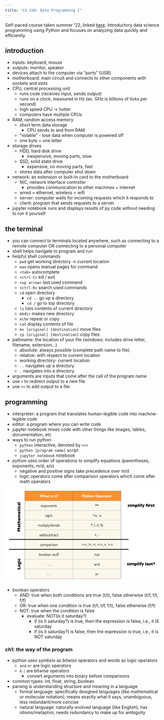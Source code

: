 ```yaml
---
title: "CS 220: Data Programming I"
---
```

Self-paced course taken summer '22, linked [here](https://www.msyamkumar.com/cs220/s20/syllabus.html). Introductory data science programming using Python and focuses on analyzing data quickly and efficiently.

## introduction
- inputs: keyboard, mouse
- outputs: monitor, speaker
- devices attach to the computer via “ports” (USB)
- motherboard: main circuit and connects to other components with sockets and slots
- CPU, central processing unit
    - runs code (receives input, sends output)
    - runs on a clock, measured in Hz (ex. GHz is billions of ticks per second)
    - high speed CPU → hotter
    - computers have multiple CPUs
- RAM, random access memory
    - short term data storage
        - CPU sends to and from RAM
    - “volatile” - lose data when computer is powered off
    - one byte = one letter
- storage drives
    - HDD, hard disk drive
        - inexpensive, moving parts, slow
    - SSD, solid state drive
        - expensive, no moving parts, fast
    - stores data after computer shut down
- network: an extension or built-in card to the motherboard
    - NIC, network interface controller
        - provides communication to other machines + internet
    - wired = ethernet, wireless = wifi
    - server: computer waits for incoming requests which it responds to
    - client: program that sends requests to a server
- jupyter notebook runs and displays results of py code without needing to run it yourself


## the terminal

- you can connect to terminals located anywhere, such as connecting to a remote computer OR connecting to a personal computer
- shell helps navigate to program and run
- helpful shell commands    
    - `pwd` get working directory → current location
    - `man` opens manual pages for command
    - `<tab>` autocomplete
    - `<ctrl-C>` kill / exit
    - `<up arrow>` last used command
    - `<ctrl-R>` search used commands
    - `cd` open directory
        - `cd ..` go up a directory
        - `cd /` go to top directory
    - `ls` lists contents of current directory
    - `mkdir` makes new directory
    - `echo` repeat or copy
    - `cat` display contents of file
    - `mv [original] [destination]` move files
    - `cp [original] [destination]` copy files        
- pathname: the location of your file (windows: includes drive letter, filename, extension…)
    - absolute: always possible (complete path name to file)
    - relative: with respect to current location
    - working directory: current location
    - `..` navigates up a directory
    - `.` navigates into a directory
- arguments are inputs that come after the call of the program name
- use `>` to redirect output to a new file
- use `>>` to add output to a file


## programming

- interpreter: a program that translates human-legible code into machine-legible code
- editor: a program where you can write code
- jupyter notebook mixes code with other things like images, tables, documentation, etc
- ways to run python
    - `python` interactive, denoted by `>>>`
    - `python [program name]` script
    - `jupyter notebook` notebook
- python uses order of operations to simplify equations (parentheses, exponents, m/d, a/s)
    - negative and positive signs take precedence over m/d
    - logic operators come after comparison operators which come after math operators

![diagram](/images/operator-precedence.png)

- boolean operators
    - AND: true when both conditions are true (t/t), false otherwise (t/f, f/t, f/f)
    - OR: true when one condition is true (t/t, t/f, f/t), false otherwise (f/f)
    - NOT: true when the condition is false
        - evaluate: NOT(is it saturday?)
            - if (is it saturday?) is true, then the expression is false, i.e., it IS saturday
            - if (is it saturday?) is false, then the expression is true, i.e., it is NOT saturday

### ch1: the way of the program

- python uses symbols as *bitwise* operators and words as logic operators
    - `and` `or` are logic operators
    - `&` `|` are bitwise operators
        - convert arguments into binary before comparisons
- common types: int, float, string, boolean
- parsing is understanding structure and meaning in a language
    - formal language: specifically designed languages (like mathematical or molecular notation); means exactly what it says, unambiguous, less redundant/more concise
    - natural language: naturally-evolved language (like English); has idioms/metaphor, needs redundancy to make up for ambiguity

